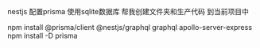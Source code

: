 nestjs 配置prisma  使用sqlite数据库 帮我创建文件夹和生产代码 到当前项目中



npm install @prisma/client @nestjs/graphql graphql apollo-server-express
npm install -D prisma